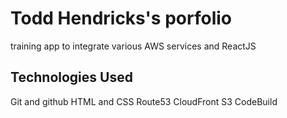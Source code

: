 # Todd Hendricks's porfolio
training app to integrate various AWS services and ReactJS

## Technologies Used

Git and github
HTML and CSS 
Route53
CloudFront
S3 
CodeBuild

